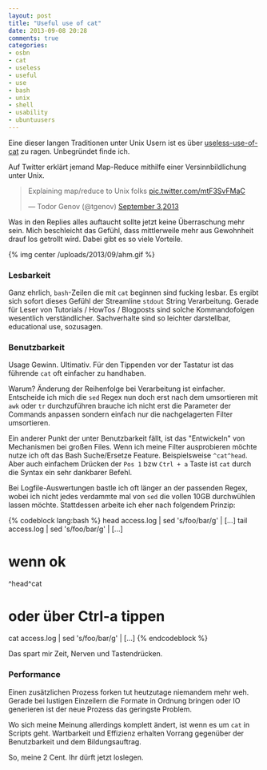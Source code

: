 ```yaml
---
layout: post
title: "Useful use of cat"
date: 2013-09-08 20:28
comments: true
categories:
- osbn
- cat
- useless
- useful
- use
- bash
- unix
- shell
- usability
- ubuntuusers
---
```


Eine dieser langen Traditionen unter Unix Usern ist es über
[useless-use-of-cat](https://en.wikipedia.org/wiki/Cat_\(Unix\)#Useless_use_of_cat) zu ragen. Unbegründet finde ich.

Auf Twitter erklärt jemand Map-Reduce mithilfe einer Versinnbildlichung unter
Unix.

<blockquote class="twitter-tweet"><p>Explaining map/reduce to Unix folks <a
href="http://t.co/mtF3SvFMaC">pic.twitter.com/mtF3SvFMaC</a></p>&mdash; Todor Genov (@tgenov) <a
href="https://twitter.com/tgenov/statuses/374915872932237312">September 3,2013</a></blockquote>
<script async src="//platform.twitter.com/widgets.js" charset="utf-8"></script>

Was in den Replies alles auftaucht sollte jetzt keine Überraschung mehr sein.
Mich beschleicht das Gefühl, dass mittlerweile mehr aus Gewohnheit drauf los
getrollt wird. Dabei gibt es so viele Vorteile.

{% img center /uploads/2013/09/ahm.gif %}

### Lesbarkeit

Ganz ehrlich, `bash`-Zeilen die mit `cat` beginnen sind fucking lesbar. Es
ergibt sich sofort dieses Gefühl der Streamline `stdout` String Verarbeitung.
Gerade für Leser von Tutorials / HowTos / Blogposts sind solche Kommandofolgen
wesentlich verständlicher. Sachverhalte sind so leichter darstellbar,
educational use, sozusagen.

### Benutzbarkeit

Usage Gewinn. Ultimativ. Für den Tippenden vor der Tastatur ist das führende `cat`
oft einfacher zu handhaben.

Warum? Änderung der Reihenfolge bei Verarbeitung ist einfacher. Entscheide ich mich
die `sed` Regex nun doch erst nach dem umsortieren mit `awk` oder `tr`
durchzuführen brauche ich nicht erst die Parameter der Commands anpassen sondern
einfach nur die nachgelagerten Filter umsortieren.

Ein anderer Punkt der unter Benutzbarkeit fällt, ist das "Entwickeln" von
Mechanismen bei großen Files. Wenn ich meine Filter ausprobieren möchte nutze ich oft das Bash Suche/Ersetze Feature.
Beispielsweise `^cat^head`. Aber auch einfachem Drücken der `Pos 1` bzw
`Ctrl + a` Taste ist `cat` durch die Syntax ein sehr dankbarer Befehl.

Bei Logfile-Auswertungen bastle ich oft länger an
der passenden Regex, wobei ich nicht jedes verdammte mal von `sed` die vollen
10GB durchwühlen lassen möchte. Stattdessen arbeite ich eher nach folgendem
Prinzip:

{% codeblock lang:bash %}
head access.log | sed 's/foo/bar/g' | [...]
tail access.log | sed 's/foo/bar/g' | [...]
# wenn ok
^head^cat
# oder über Ctrl-a tippen
cat access.log | sed 's/foo/bar/g' | [...]
{% endcodeblock %}

Das spart mir Zeit, Nerven und Tastendrücken.

### Performance

Einen zusätzlichen Prozess forken tut heutzutage niemandem
mehr weh. Gerade bei lustigen Einzeilern die Formate in Ordnung bringen oder IO
generieren ist der neue Prozess das geringste Problem.

Wo sich meine Meinung allerdings komplett ändert, ist wenn es um `cat` in
Scripts geht. Wartbarkeit und Effizienz erhalten Vorrang gegenüber der
Benutzbarkeit und dem Bildungsauftrag.

So, meine 2 Cent. Ihr dürft jetzt loslegen.

